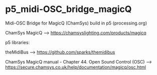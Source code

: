 # p5_midi-OSC_bridge_magicQ
Midi-OSC Bridge for MagicQ (ChamSys) build in p5 (processing.org) 





ChamSys MagicQ --> https://chamsyslighting.com/products/magicq


p5 libraries:

theMidiBus --> https://github.com/sparks/themidibus




ChamSys MagicQ manual - Chapter 44. Open Sound Control (OSC) --> https://secure.chamsys.co.uk/help/documentation/magicq/osc.html
